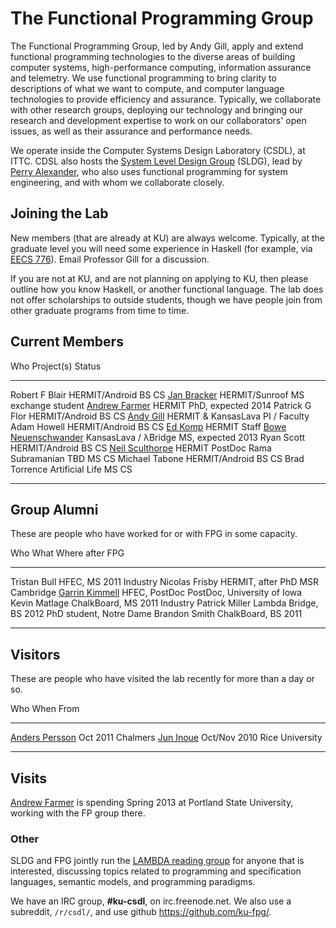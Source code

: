 <div class="row"><div class="span8 offset1">

The Functional Programming Group
================================

<div class="teaser">

The Functional Programming Group, led by Andy Gill, apply and extend
functional programming technologies to the diverse areas of building
computer systems, high-performance computing, information assurance and
telemetry. We use functional programming to bring clarity to
descriptions of what we want to compute, and computer language
technologies to provide efficiency and assurance. Typically, we
collaborate with other research groups, deploying our technology and
bringing our research and development expertise to work on our
collaborators' open issues, as well as their assurance and performance
needs.

</div>

We operate inside the Computer Systems Design Laboratory (CSDL), at
ITTC. CDSL also hosts the [System Level Design
Group](https://wiki.ittc.ku.edu/sldg_wiki/index.php/Main_Page) (SLDG),
lead by [Perry Alexander](http://www.ittc.ku.edu/~alex/), who also uses
functional programming for system engineering, and with whom we
collaborate closely.


Joining the Lab
---------------

New members (that are already at KU) are always welcome. Typically, at the graduate level you
will need some experience in Haskell (for example, via [EECS 776](/users/andygill/teaching)).
Email Professor Gill for a discussion.

If you are not at KU, and are not planning on applying to KU,
then please outline how you know Haskell, or another functional
language. The lab does not offer scholarships to outside students,
though we have people join from other graduate programs from
time to time.

## Current Members

Who                                                             Project(s)                      Status
-----------                                                     --------------------            -----
Robert F Blair                                                  HERMIT/Android                  BS CS
[Jan Bracker](/users/janbracker)                                HERMIT/Sunroof                  MS exchange student
[Andrew Farmer](/users/andrewfarmer)                            HERMIT                          PhD, expected 2014
Patrick G Flor                                                  HERMIT/Android                  BS CS
[Andy Gill](/users/andygill)                                    HERMIT &amp; KansasLava         PI / Faculty
Adam Howell                                                     HERMIT/Android                  BS CS
[Ed Komp](http://www.ittc.ku.edu/view_contact.phtml?id=28)      HERMIT                          Staff
[Bowe Neuenschwander](/users/boweneuenschwander)                KansasLava / &lambda;Bridge     MS, expected 2013
Ryan Scott                                                      HERMIT/Android                  BS CS
[Neil Sculthorpe](/users/neilsculthorpe)                        HERMIT                          PostDoc
Rama Subramanian                                                TBD                             MS CS
Michael Tabone                                                  HERMIT/Android                  BS CS
Brad Torrence                                                   Artificial Life                 MS CS
-----------                                                     -------------------             ------


## Group Alumni

These are people who have worked for or with FPG in some capacity.

Who                                                     What                    Where after FPG
-----------                                             -----                   ---------
Tristan Bull                                            HFEC, MS 2011           Industry
Nicolas Frisby                                          HERMIT, after PhD        MSR Cambridge
[Garrin Kimmell](http://www.ittc.ku.edu/~kimmell/)      HFEC, PostDoc           PostDoc, University of Iowa
Kevin Matlage                                           ChalkBoard, MS 2011     Industry
Patrick Miller                                          Lambda Bridge, BS 2012  PhD student, Notre Dame
Brandon Smith                                           ChalkBoard, BS 2011
-----------                                             ------                  --------


## Visitors

These are people who have visited the lab recently for more than a day or so.

Who                                                                             When                    From
------------------------------------------------------------                    --------                -----------
[Anders Persson](http://www.chalmers.se/cse/EN/people/persson-anders)           Oct 2011                Chalmers
[Jun Inoue](http://www.owlnet.rice.edu/~ji2)                                    Oct/Nov 2010            Rice University
------------------------------------------------------------                    ----------              ------------

## Visits

[Andrew Farmer](/users/andrewfarmer) is spending Spring 2013 at Portland State University,
working with the FP group there.


### Other

SLDG and FPG jointly run the [LAMBDA reading
group](https://wiki.ittc.ku.edu/lambda/Main_Page) for anyone that is
interested, discussing topics related to programming and specification
languages, semantic models, and programming paradigms.

We have an IRC group, **#ku-csdl**, on irc.freenode.net.
We also use a subreddit, <code>/r/csdl/</code>,
and use github <https://github.com/ku-fpg/>.


</div></div>

